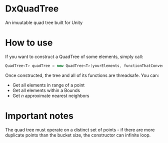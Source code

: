 # DxQuadTree
An imuutable quad tree built for Unity

# How to use
If you want to construct a QuadTree of some elements, simply call:
```csharp
QuadTree<T> quadTree = new QuadTree<T>(yourElements, functionThatConvertsElementTypeToVector2, theBoundsOfYourElements, optionalBucketSize);
```

Once constructed, the tree and all of its functions are threadsafe. You can:
* Get all elements in range of a point
* Get all elements within a Bounds
* Get *n* approximate nearest neighbors

# Important notes
The quad tree must operate on a distinct set of points - if there are more duplicate points than the bucket size, the constructor can infinite loop. 
